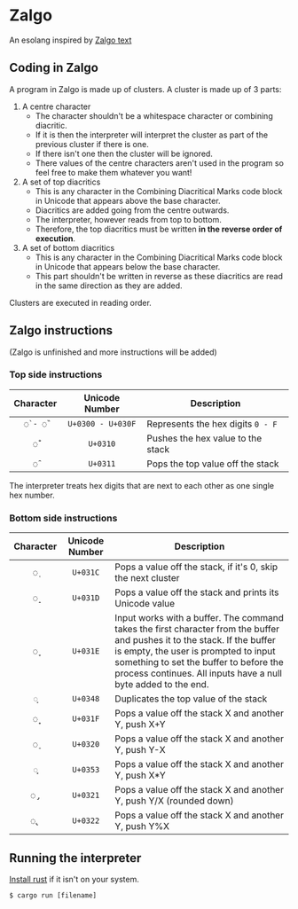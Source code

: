 # Zalgo

An esolang inspired by [Zalgo text](https://en.wikipedia.org/wiki/Zalgo_text)

## Coding in Zalgo

A program in Zalgo is made up of clusters. A cluster is made up of 3 parts:

1. A centre character
	+ The character shouldn't be a whitespace character or combining diacritic.
	+ If it is then the interpreter will interpret the cluster as part of the previous cluster if there is one.
	+ If there isn't one then the cluster will be ignored.
	+ There values of the centre characters aren't used in the program so feel free to make them whatever you want!
2. A set of top diacritics
	+ This is any character in the Combining Diacritical Marks code block in Unicode that appears above the base character.
	+ Diacritics are added going from the centre outwards.
	+ The interpreter, however reads from top to bottom.
	+ Therefore, the top diacritics must be written **in the reverse order of execution**.
3. A set of bottom diacritics
	+ This is any character in the Combining Diacritical Marks code block in Unicode that appears below the base character.
	+ This part shouldn't be written in reverse as these diacritics are read in the same direction as they are added.

Clusters are executed in reading order.

## Zalgo instructions

(Zalgo is unfinished and more instructions will be added)

### Top side instructions

| Character | Unicode Number    | Description                       |
|:---------:|:-----------------:|-----------------------------------|
| `◌̀ - ◌̏`   | `U+0300 - U+030F` | Represents the hex digits `0 - F` |
| `◌̐`       | `U+0310`          | Pushes the hex value to the stack |
| `◌̑`       | `U+0311`          | Pops the top value off the stack  |

The interpreter treats hex digits that are next to each other as one single hex number.

### Bottom side instructions

| Character | Unicode Number    | Description                                                         |
|:---------:|:-----------------:|---------------------------------------------------------------------|
| `◌̜`       | `U+031C`          | Pops a value off the stack, if it's 0, skip the next cluster        |
| `◌̝`       | `U+031D`          | Pops a value off the stack and prints its Unicode value             |
| `◌̞`       | `U+031E`          | Input works with a buffer. The command takes the first character from the buffer and pushes it to the stack. If the buffer is empty, the user is prompted to input something to set the buffer to before the process continues. All inputs have a null byte added to the end. |
| `◌͈`       | `U+0348`          | Duplicates the top value of the stack                               |
| `◌̟`       | `U+031F`          | Pops a value off the stack X and another Y, push X+Y                |
| `◌̠`       | `U+0320`          | Pops a value off the stack X and another Y, push Y-X                |
| `◌͓`       | `U+0353`          | Pops a value off the stack X and another Y, push X*Y                |
| `◌̡`       | `U+0321`          | Pops a value off the stack X and another Y, push Y/X (rounded down) |
| `◌̢`       | `U+0322`          | Pops a value off the stack X and another Y, push Y%X                |

## Running the interpreter

[Install rust](https://www.rust-lang.org/tools/install) if it isn't on your system.

```console
$ cargo run [filename]
```
